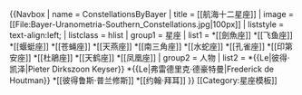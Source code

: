 {{Navbox
| name = ConstellationsByBayer
| title = [[航海十二星座]]
| image = [[File:Bayer-Uranometria-Southern_Constellations.jpg|100px]]
| liststyle = text-align:left;
| listclass = hlist
| group1 = 星座
| list1 =
*[[劍魚座]]
*[[飞鱼座]]
*[[蝘蜓座]]
*[[苍蝇座]]
*[[天燕座]]
*[[南三角座]]
*[[水蛇座]]
*[[孔雀座]]
*[[印第安座]]
*[[杜鵑座]]
*[[天鹤座]]
*[[凤凰座]]
| group2 = 人物
| list2 =
*{{Le|彼得·凯泽|Pieter Dirkszoon Keyser}}
*{{Le|弗雷德里克·德豪特曼|Frederick de Houtman}}
*[[彼得鲁斯·普兰修斯]]
*[[约翰·拜耳]]
}}
<noinclude>[[Category:星座模板]]
</noinclude>